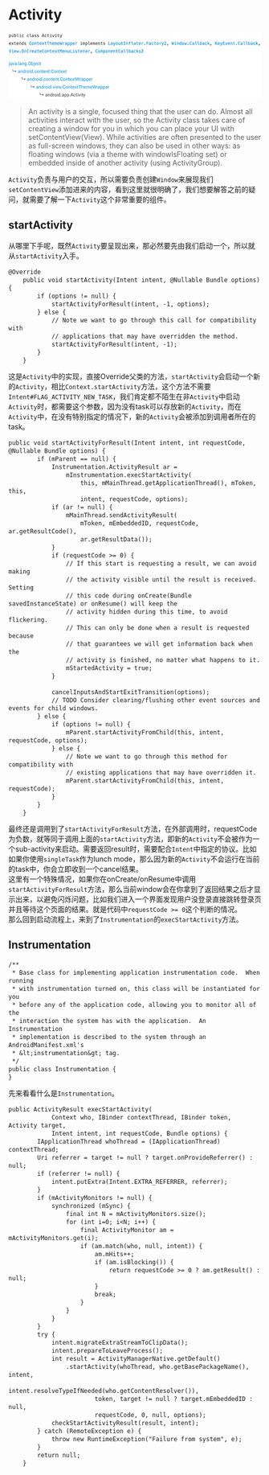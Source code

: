 # Activity

![Activity继承关系](https://github.com/DroidWorkerLYF/LearnX/blob/master/Android/reading_source_code/res/activity_extends.png?raw=true)

> An activity is a single, focused thing that the user can do. Almost all activities interact with the user, so the Activity class takes care of creating a window for you in which you can place your UI with setContentView(View). While activities are often presented to the user as full-screen windows, they can also be used in other ways: as floating windows (via a theme with windowIsFloating set) or embedded inside of another activity (using ActivityGroup). 

`Activity`负责与用户的交互，所以需要负责创建`Window`来展现我们`setContentView`添加进来的内容，看到这里就很明确了，我们想要解答之前的疑问，就需要了解一下`Activity`这个非常重要的组件。

## startActivity
从哪里下手呢，既然`Activity`要呈现出来，那必然要先由我们启动一个，所以就从`startActivity`入手。


```
@Override
    public void startActivity(Intent intent, @Nullable Bundle options) {
        if (options != null) {
            startActivityForResult(intent, -1, options);
        } else {
            // Note we want to go through this call for compatibility with
            // applications that may have overridden the method.
            startActivityForResult(intent, -1);
        }
    }
```
这是`Activity`中的实现，直接Override父类的方法，`startActivity`会启动一个新的`Activity`，相比`Context.startActivity`方法，这个方法不需要`Intent#FLAG_ACTIVITY_NEW_TASK`，我们肯定都不陌生在非`Activity`中启动`Activity`时，都需要这个参数，因为没有task可以存放新的`Activity`，而在`Activity`中，在没有特别指定的情况下，新的`Activity`会被添加到调用者所在的task。

```
public void startActivityForResult(Intent intent, int requestCode, @Nullable Bundle options) {
        if (mParent == null) {
            Instrumentation.ActivityResult ar =
                mInstrumentation.execStartActivity(
                    this, mMainThread.getApplicationThread(), mToken, this,
                    intent, requestCode, options);
            if (ar != null) {
                mMainThread.sendActivityResult(
                    mToken, mEmbeddedID, requestCode, ar.getResultCode(),
                    ar.getResultData());
            }
            if (requestCode >= 0) {
                // If this start is requesting a result, we can avoid making
                // the activity visible until the result is received.  Setting
                // this code during onCreate(Bundle savedInstanceState) or onResume() will keep the
                // activity hidden during this time, to avoid flickering.
                // This can only be done when a result is requested because
                // that guarantees we will get information back when the
                // activity is finished, no matter what happens to it.
                mStartedActivity = true;
            }

            cancelInputsAndStartExitTransition(options);
            // TODO Consider clearing/flushing other event sources and events for child windows.
        } else {
            if (options != null) {
                mParent.startActivityFromChild(this, intent, requestCode, options);
            } else {
                // Note we want to go through this method for compatibility with
                // existing applications that may have overridden it.
                mParent.startActivityFromChild(this, intent, requestCode);
            }
        }
    }
```
最终还是调用到了`startActivityForResult`方法，在外部调用时，requestCode为负数，就等同于调用上面的`startActivity`方法，即新的`Activity`不会被作为一个sub-activity来启动。需要返回result时，需要配合`Intent`中指定的协议。比如如果你使用`singleTask`作为lunch mode，那么因为新的`Activity`不会运行在当前的task中，你会立即收到一个cancel结果。  
这里有一个特殊情况，如果你在onCreate/onResume中调用`startActivityForResult`方法，那么当前window会在你拿到了返回结果之后才显示出来，以避免闪烁问题，比如我们进入一个界面发现用户没登录直接跳转登录页并且等待这个页面的结果。就是代码中`requestCode >= 0`这个判断的情况。  
那么回到启动流程上，来到了`Instrumentation`的`execStartActivity`方法。

## Instrumentation
```
/**
 * Base class for implementing application instrumentation code.  When running
 * with instrumentation turned on, this class will be instantiated for you
 * before any of the application code, allowing you to monitor all of the
 * interaction the system has with the application.  An Instrumentation
 * implementation is described to the system through an AndroidManifest.xml's
 * &lt;instrumentation&gt; tag.
 */
public class Instrumentation {
}
```
先来看看什么是`Instrumentation`。

```
public ActivityResult execStartActivity(
            Context who, IBinder contextThread, IBinder token, Activity target,
            Intent intent, int requestCode, Bundle options) {
        IApplicationThread whoThread = (IApplicationThread) contextThread;
        Uri referrer = target != null ? target.onProvideReferrer() : null;
        if (referrer != null) {
            intent.putExtra(Intent.EXTRA_REFERRER, referrer);
        }
        if (mActivityMonitors != null) {
            synchronized (mSync) {
                final int N = mActivityMonitors.size();
                for (int i=0; i<N; i++) {
                    final ActivityMonitor am = mActivityMonitors.get(i);
                    if (am.match(who, null, intent)) {
                        am.mHits++;
                        if (am.isBlocking()) {
                            return requestCode >= 0 ? am.getResult() : null;
                        }
                        break;
                    }
                }
            }
        }
        try {
            intent.migrateExtraStreamToClipData();
            intent.prepareToLeaveProcess();
            int result = ActivityManagerNative.getDefault()
                .startActivity(whoThread, who.getBasePackageName(), intent,
                        intent.resolveTypeIfNeeded(who.getContentResolver()),
                        token, target != null ? target.mEmbeddedID : null,
                        requestCode, 0, null, options);
            checkStartActivityResult(result, intent);
        } catch (RemoteException e) {
            throw new RuntimeException("Failure from system", e);
        }
        return null;
    }
```


